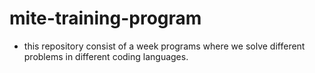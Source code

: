 # mite-training-program

* this repository consist of a week programs where we solve different problems in different coding languages. 
